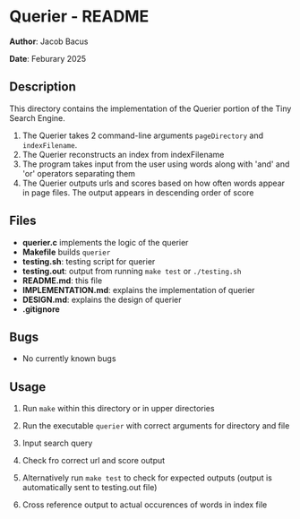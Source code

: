 # Querier - README

**Author**: Jacob Bacus

**Date**: Feburary 2025

## Description

This directory contains the implementation of the Querier portion of the Tiny Search Engine.
1. The Querier takes 2 command-line arguments `pageDirectory` and `indexFilename`.
2. The Querier reconstructs an index from indexFilename
3. The program takes input from the user using words along with 'and' and 'or' operators separating them
4. The Querier outputs urls and scores based on how often words appear in page files. The output appears in descending order of score

## Files
- **querier.c** implements the logic of the querier
- **Makefile** builds `querier`
- **testing.sh**: testing script for querier
- **testing.out**: output from running `make test` or `./testing.sh`
- **README.md**: this file
- **IMPLEMENTATION.md**: explains the implementation of querier
- **DESIGN.md**: explains the design of querier
- **.gitignore**

## Bugs
- No currently known bugs

## Usage
1. Run `make` within this directory or in upper directories
2. Run the executable `querier` with correct arguments for directory and file
3. Input search query
4. Check fro correct url and score output

4. Alternatively run `make test` to check for expected outputs (output is automatically sent to testing.out file)
5. Cross reference output to actual occurences of words in index file